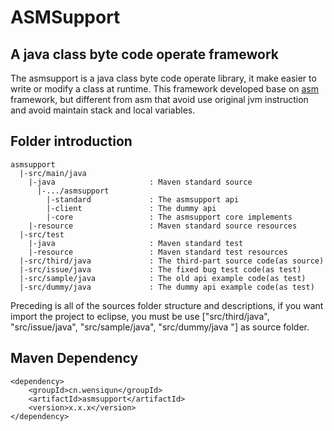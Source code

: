 ASMSupport
===

A java class byte code operate framework
---

The asmsupport is a java class byte code operate library, it make easier to write or modify a class at runtime. This framework developed base on [asm](http://asm.ow2.org/) framework, but different from asm that avoid use original jvm instruction and avoid maintain stack and local variables.

## Folder introduction

    asmsupport
      |-src/main/java          
        |-java                     : Maven standard source
          |-.../asmsupport 
            |-standard             : The asmsupport api 
            |-client               : The dummy api
            |-core                 : The asmsupport core implements
        |-resource                 : Maven standard source resources  
      |-src/test
        |-java                     : Maven standard test
        |-resource                 : Maven standard test resources
      |-src/third/java             : The third-part source code(as source)
      |-src/issue/java             : The fixed bug test code(as test)
      |-src/sample/java            : The old api example code(as test)
      |-src/dummy/java             : The dummy api example code(as test)

Preceding is all of the sources folder structure and descriptions, if you want import the project to eclipse, you must be use ["src/third/java", "src/issue/java", "src/sample/java", "src/dummy/java "] as source folder. 

## Maven Dependency
    
    <dependency>
        <groupId>cn.wensiqun</groupId>
        <artifactId>asmsupport</artifactId>
        <version>x.x.x</version>
    </dependency>
    
